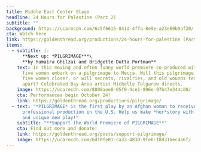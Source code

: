 ```yaml
---
title: Middle East Center Stage
headline: 24 Hours for Palestine (Part 2)
subtitle: ""
background: https://ucarecdn.com/6c5f6615-841d-4ffa-8e9e-a23e69b9af20/
cta: Watch here
link: https://goldenthread.org/productions/24-hours-for-palestine (Part 2)/
items:
  - subtitle: |-
      **N﻿ext up: *PILGRIMAGE***\
      **by Humaira Ghilzai and Bridgette Dutta Portman**
    text: I﻿n this moving and often funny world premiere co-produced with Z Space,
      five women embark on a pilgrimage to Mecca. Will this pilgrimage bring the
      five women closer, or will secrets, rivalries, and old wounds tear them
      apart? C﻿﻿﻿elebrated Bay Area artist Michelle Talgarow directs.
    image: https://ucarecdn.com/8808aee0-05f0-4ce1-996e-97b47e344cd0/
    cta: Performances begin October 24!
    link: https://goldenthread.org/productions/pilgrimage/
  - text: "*PILGRIMAGE* is the first play by an Afghan woman to receive a
      professional production in the U.S. Help us make *her*story with this rare
      and unique new play!"
    subtitle: "**S﻿upport the World Premiere of PILGRIMAGE**"
    cta: Find out more and donate!
    link: https://goldenthread.org/posts/support-pilgrimage/
    image: https://ucarecdn.com/6d10fe01-ca33-483d-9feb-f8d316ec4a6f/
---
```

